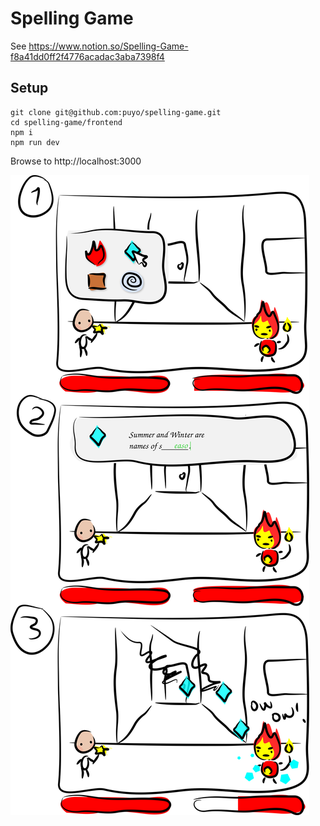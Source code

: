 # Spelling Game

See https://www.notion.so/Spelling-Game-f8a41dd0ff2f4776acadac3aba7398f4

## Setup

```
git clone git@github.com:puyo/spelling-game.git
cd spelling-game/frontend
npm i
npm run dev
```

Browse to http://localhost:3000

![Concept Art - Fight Scene](art/fight.svg)
